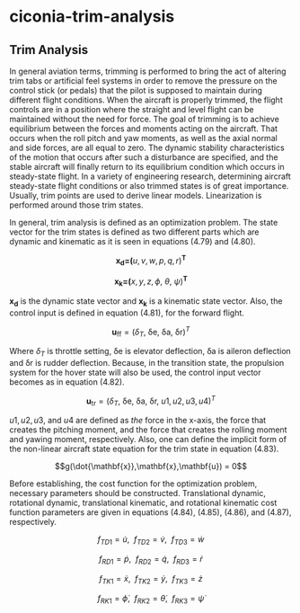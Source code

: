 # ciconia-trim-analysis
## Trim Analysis

In general aviation terms, trimming is performed to bring the act of
altering trim tabs or artificial feel systems in order to remove the
pressure on the control stick (or pedals) that the pilot is supposed to
maintain during different flight conditions. When the aircraft is
properly trimmed, the flight controls are in a position where the
straight and level flight can be maintained without the need for force.
The goal of trimming is to achieve equilibrium between the forces and
moments acting on the aircraft. That occurs when the roll pitch and yaw
moments, as well as the axial normal and side forces, are all equal to
zero. The dynamic stability characteristics of the motion that occurs
after such a disturbance are specified, and the stable aircraft will
finally return to its equilibrium condition which occurs in steady-state
flight. In a variety of engineering research, determining aircraft
steady-state flight conditions or also trimmed states is of great
importance. Usually, trim points are used to derive linear models.
Linearization is performed around those trim states.

In general, trim analysis is defined as an optimization problem. The
state vector for the trim states is defined as two different parts which
are dynamic and kinematic as it is seen in equations (4.79) and (4.80).

$$\mathbf{x}_{\mathbf{d}}\mathbf{=}{\mathbf{(}u,v,w,p,q,r)}^{\mathbf{T}}$$

$$\mathbf{x}_{\mathbf{k}}\mathbf{=}{\mathbf{(}x,y,z,\phi,\ \theta,\ \psi)}^{\mathbf{T}}$$

$\mathbf{x}_{\mathbf{d}}$ is the dynamic state vector and
$\mathbf{x}_{\mathbf{k}}$ is a kinematic state vector. Also, the control
input is defined in equation (4.81), for the forward flight.

$$\mathbf{u}_{\mathbf{\text{ff}}} = {(\delta_{T},\ \text{δe},\ \text{δa},\ \text{δr})}^{T}$$

Where $\delta_{T}$ is throttle setting, $\text{δe}$ is elevator
deflection, $\text{δa}$ is aileron deflection and $\text{δr}$ is rudder
deflection. Because, in the transition state, the propulsion system for
the hover state will also be used, the control input vector becomes as
in equation (4.82).

$$\mathbf{u}_{\mathbf{\text{tr}}} = {(\delta_{T},\ \text{δe},\ \text{δa},\ \text{δr},\ u1,u2,u3,u4)}^{T}$$

$u1,u2,u3,$ and $u4$ are defined as *the* force in the x-axis, the force
that creates the pitching moment, and the force that creates the rolling
moment and yawing moment, respectively. Also, one can define the
implicit form of the non-linear aircraft state equation for the trim
state in equation (4.83).

$$g(\dot{\mathbf{x}},\mathbf{x},\mathbf{u}) = 0$$

Before establishing, the cost function for the optimization problem,
necessary parameters should be constructed. Translational dynamic,
rotational dynamic, translational kinematic, and rotational kinematic
cost function parameters are given in equations (4.84), (4.85), (4.86),
and (4.87), respectively.

$$f_{TD1} = \dot{u},\ \ f_{TD2} = \dot{v},\ \ f_{TD3} = \dot{w}$$

$$f_{RD1} = \dot{p},\ \ f_{RD2} = \dot{q},\ \ f_{RD3} = \dot{r}$$

$$f_{TK1} = \dot{x},\ \ f_{TK2} = \dot{y},\ \ f_{TK3} = \dot{z}$$

$$f_{RK1} = \dot{\phi},\ \ f_{RK2} = \dot{\theta},\ \ f_{RK3} = \dot{\psi}$$
